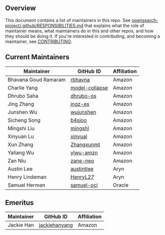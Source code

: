 ## Overview

This document contains a list of maintainers in this repo. See [opensearch-project/.github/RESPONSIBILITIES.md](https://github.com/opensearch-project/.github/blob/main/RESPONSIBILITIES.md#maintainer-responsibilities) that explains what the role of maintainer means, what maintainers do in this and other repos, and how they should be doing it. If you're interested in contributing, and becoming a maintainer, see [CONTRIBUTING](CONTRIBUTING.md).

## Current Maintainers

| Maintainer           | GitHub ID                                           | Affiliation |
|----------------------|-----------------------------------------------------|-----------|
| Bhavana Goud Ramaram | [rbhavna](https://github.com/rbhavna)               | Amazon    |
| Charlie Yang         | [model-collapse](https://github.com/model-collapse) | Amazon    |
| Dhrubo Saha          | [dhrubo-os](https://github.com/dhrubo-os)           | Amazon    |
| Jing Zhang           | [jngz-es](https://github.com/jngz-es)               | Amazon    |
| Junshen Wu           | [wujunshen](https://github.com/wujunshen)           | Amazon    |
| Sicheng Song         | [b4sjoo](https://github.com/b4sjoo)                 | Amazon    |
| Mingshi Liu | [mingshl](https://github.com/mingshl)             | Amazon      |
| Xinyuan Lu           | [xinyual](https://github.com/xinyual)               | Amazon    |
| Xun Zhang            | [Zhangxunmt](https://github.com/Zhangxunmt)         | Amazon    |
| Yaliang Wu           | [ylwu-amzn](https://github.com/ylwu-amzn)           | Amazon    |
| Zan Niu              | [zane-neo](https://github.com/zane-neo)             | Amazon    |
| Austin Lee           | [austintlee](https://github.com/austintlee)         | Aryn      |
| Henry Lindeman       | [HenryL27](https://github.com/HenryL27)             | Aryn      |
| Samuel Herman        | [samuel-oci](https://github.com/samuel-oci/)        | Oracle    |

## Emeritus

| Maintainer  | GitHub ID                                         | Affiliation |
| ----------- | ------------------------------------------------- | ----------- |
| Jackie Han  | [jackiehanyang](https://github.com/jackiehanyang) | Amazon      |